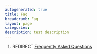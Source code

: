 ```yaml
---
autogenerated: true
title: Faq
breadcrumb: Faq
layout: page
categories: 
description: test description
---
```


1.  REDIRECT [Frequently Asked Questions](Frequently_Asked_Questions)

